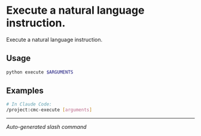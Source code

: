 # Execute a natural language instruction.

Execute a natural language instruction.

## Usage

```bash
python execute $ARGUMENTS
```

## Examples

```bash
# In Claude Code:
/project:cmc-execute [arguments]
```

---
*Auto-generated slash command*
